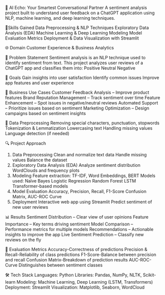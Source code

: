 🤖 AI Echo: Your Smartest Conversational Partner
A sentiment analysis project built to understand user feedback on a ChatGPT application using NLP, machine learning, and deep learning techniques.

🧠Skills Gained
Data Preprocessing & NLP Techniques
Exploratory Data Analysis (EDA)
Machine Learning & Deep Learning Modeling
Model Evaluation Metrics
Deployment & Data Visualization with Streamlit

🌐 Domain
Customer Experience & Business Analytics

📌 Problem Statement
Sentiment analysis is an NLP technique used to identify sentiment from text.
This project analyzes user reviews of a ChatGPT app and classifies them into:
Positive
Neutral
Negative

🎯 Goals
Gain insights into user satisfaction
Identify common issues
Improve app features and user experience

💼 Business Use Cases
Customer Feedback Analysis – Improve product features
Brand Reputation Management – Track sentiment over time
Feature Enhancement – Spot issues in negative/neutral reviews
Automated Support – Prioritize issues based on sentiment
Marketing Optimization – Design campaigns based on sentiment insights

🧹 Data Preprocessing
Removing special characters, punctuation, stopwords
Tokenization & Lemmatization
Lowercasing text
Handling missing values
Language detection (if needed)

🔍 Project Approach
1. Data Preprocessing
Clean and normalize text data
Handle missing values
Balance the dataset
2. Exploratory Data Analysis (EDA)
Analyze sentiment distribution
WordClouds and frequency plots
3. Modeling
Feature extraction: TF-IDF, Word Embeddings, BERT
Models used:
Naïve Bayes
Logistic Regression
Random Forest
LSTM
Transformer-based models
4. Model Evaluation
Accuracy, Precision, Recall, F1-Score
Confusion Matrix, AUC-ROC Curve
5. Deployment
Interactive web app using Streamlit
Predict sentiment of new user reviews

📊 Results
Sentiment Distribution – Clear view of user opinions
Feature Importance – Key terms driving sentiment
Model Comparison – Performance metrics for multiple models
Recommendations – Actionable insights to improve the app
Live Sentiment Prediction – Classify new reviews on the fly

🧪 Evaluation Metrics
Accuracy-Correctness of predictions
Precision & Recall-Reliability of class predictions
F1-Score-Balance between precision and recall
Confusion Matrix-Breakdown of prediction results
AUC-ROC-Curve	Distinguishes between sentiment classes

🛠️ Tech Stack
Languages: Python
Libraries: Pandas, NumPy, NLTK, Scikit-learn
Modeling: Machine Learning, Deep Learning (LSTM, Transformers)
Deployment: Streamlit
Visualization: Matplotlib, Seaborn, WordCloud
